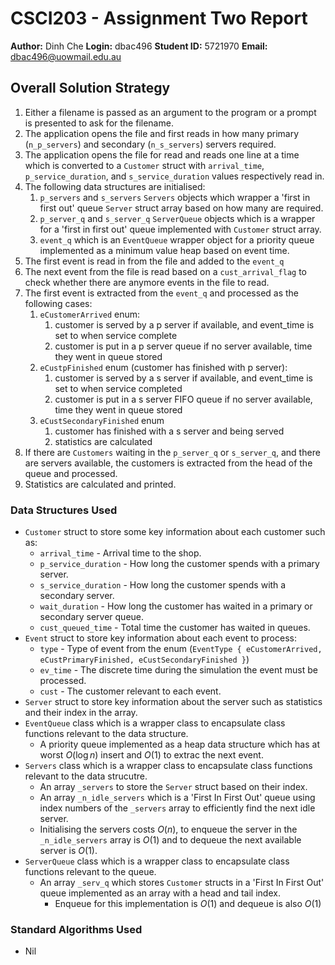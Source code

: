 # CSCI203 - Assignment Two Report

**Author:** Dinh Che
**Login:** dbac496
**Student ID:** 5721970
**Email:** dbac496@uowmail.edu.au

## Overall Solution Strategy

1. Either a filename is passed as an argument to the program or a prompt is presented to ask for the filename.
2. The application opens the file and first reads in how many primary (`n_p_servers`) and secondary (`n_s_servers`) servers required. 
3. The application opens the file for read and reads one line at a time which is converted to a `Customer` struct with `arrival_time`, `p_service_duration`, and `s_service_duration` values respectively read in. 
4. The following data structures are initialised:
   1. `p_servers` and `s_servers` `Servers` objects which wrapper a 'first in first out' queue `Server` struct array based on how many are required.
   2. `p_server_q` and `s_server_q` `ServerQueue` objects which is a wrapper for a 'first in first out' queue implemented with `Customer` struct array.
   3. `event_q` which is an `EventQueue` wrapper object for a priority queue implemented as a minimum value heap based on event time. 
5. The first event is read in from the file and added to the `event_q`
6. The next event from the file is read based on a `cust_arrival_flag` to check whether there are anymore events in the file to read.
7. The first event is extracted from the `event_q` and processed as the following cases:
   1. `eCustomerArrived` enum:
      1. customer is served by a p server if available, and event_time is set to when service complete
      2. customer is put in a p server queue if no server available, time they went in queue stored
   2. `eCustpFinished` enum (customer has finished with p server):
      1. customer is served by a s server if available, and event_time is set to when service completed
      2. customer is put in a s server FIFO queue if no server available, time they went in queue stored
   3. `eCustSecondaryFinished` enum
      1. customer has finished with a s server and being served
      2. statistics are calculated
8. If there are `Customers` waiting in the `p_server_q` or `s_server_q`, and there are servers available, the customers is extracted from the head of the queue and processed.
9. Statistics are calculated and printed.

### Data Structures Used

* `Customer` struct to store some key information about each customer such as:
  * `arrival_time` - Arrival time to the shop.
  * `p_service_duration` - How long the customer spends with a primary server.
  * `s_service_duration` - How long the customer spends with a secondary server.
  * `wait_duration` - How long the customer has waited in a primary or secondary server queue.
  * `cust_queued_time` - Total time the customer has waited in queues.
* `Event` struct to store key information about each event to process:
  * `type` - Type of event from the enum (`EventType { eCustomerArrived, eCustPrimaryFinished, eCustSecondaryFinished }`)
  * `ev_time` - The discrete time during the simulation the event must be processed.
  * `cust` - The customer relevant to each event.
* `Server` struct to store key information about the server such as statistics and their index in the array.
* `EventQueue` class which is a wrapper class to encapsulate class functions relevant to the data structure.
  * A priority queue implemented as a heap data structure which has at worst $O(\log n)$ insert and $O(1)$ to extrac the next event.
* `Servers` class which is a wrapper class to encapsulate class functions relevant to the data strucutre.
  * An array `_servers` to store the `Server` struct based on their index. 
  * An array `_n_idle_servers` which is a 'First In First Out' queue using index numbers of the `_servers` array to efficiently find the next idle server. 
  * Initialising the servers costs $O(n)$, to enqueue the server in the `_n_idle_servers` array is $O(1)$ and to dequeue the next available server is $O(1)$.
* `ServerQueue` class which is a wrapper class to encapsulate class functions relevant to the queue.
  * An array `_serv_q` which stores `Customer` structs in a 'First In First Out' queue implemented as an array with a head and tail index.
    * Enqueue for this implementation is $O(1)$ and dequeue is also $O(1)$

### Standard Algorithms Used

* Nil

